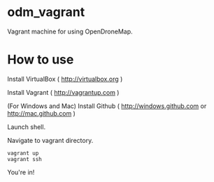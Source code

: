 odm_vagrant
===========

Vagrant machine for using OpenDroneMap.

How to use
==========

Install VirtualBox ( http://virtualbox.org )

Install Vagrant ( http://vagrantup.com )

(For Windows and Mac) Install Github ( http://windows.github.com or http://mac.github.com )

Launch shell.

Navigate to vagrant directory.

```
vagrant up
vagrant ssh
```

You're in!
